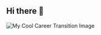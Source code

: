 ## Hi there 👋

![My Cool Career Transition Image](Career%20Choices%and%New%Beginnings%20-%20Supraja.png)

<!--
**Supraja-KadaladiRamkumar/Supraja-KadaladiRamkumar** is a ✨ _special_ ✨ repository because its `README.md` (this file) appears on your GitHub profile.

Here are some ideas to get you started:

- 🔭 I’m currently working on ...
- 🌱 I’m currently learning ...
- 👯 I’m looking to collaborate on ...
- 🤔 I’m looking for help with ...
- 💬 Ask me about ...
- 📫 How to reach me: ...
- 😄 Pronouns: ...
- ⚡ Fun fact: ...
-->
